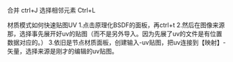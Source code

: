 合并 ctrl+J
选择相邻元素 Ctrl+L

材质模式如何快速贴图UV
1.点击原理化BSDF的面板，再ctrl+t
2.然后在图像来源那，选择事先展开好uv的贴图（而不是另外导入。因为先展了uv的文件是有位置数据对应的。）
3.依旧是节点材质面板，创建输入-uv贴图，把uv连接到【映射】-矢量，选择来源是刚才的编辑的uv贴图。

